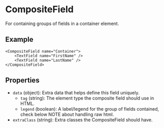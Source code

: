 # CompositeField

For containing groups of fields in a container element.

## Example

```
<CompositeField name="Container">
    <TextField name="FirstName" />
    <TextField name="LastName" />
</CompositeField>
```

## Properties

 * `data` (object): Extra data that helps define this field uniquely.
   * `tag` (string): The element type the composite field should use in HTML.
   * `legend` (boolean): A label/legend for the group of fields contained, check below NOTE about handling raw html.
 * `extraClass` (string): Extra classes the CompositeField should have.
